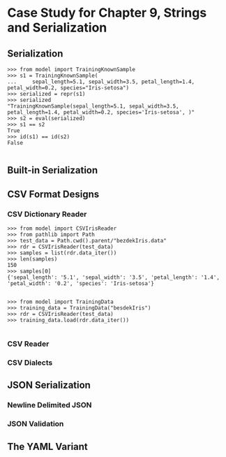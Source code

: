
# Case Study for Chapter 9, Strings and Serialization

## Serialization

```
>>> from model import TrainingKnownSample
>>> s1 = TrainingKnownSample(
...     sepal_length=5.1, sepal_width=3.5, petal_length=1.4, petal_width=0.2, species="Iris-setosa")
>>> serialized = repr(s1)
>>> serialized
"TrainingKnownSample(sepal_length=5.1, sepal_width=3.5, petal_length=1.4, petal_width=0.2, species='Iris-setosa', )"
>>> s2 = eval(serialized)
>>> s1 == s2
True
>>> id(s1) == id(s2)
False


```

## Built-in Serialization

## CSV Format Designs

### CSV Dictionary Reader

```
>>> from model import CSVIrisReader
>>> from pathlib import Path
>>> test_data = Path.cwd().parent/"bezdekIris.data"
>>> rdr = CSVIrisReader(test_data)
>>> samples = list(rdr.data_iter())
>>> len(samples)
150
>>> samples[0]
{'sepal_length': '5.1', 'sepal_width': '3.5', 'petal_length': '1.4', 'petal_width': '0.2', 'species': 'Iris-setosa'}


```

```
>>> from model import TrainingData
>>> training_data = TrainingData("besdekIris")
>>> rdr = CSVIrisReader(test_data)
>>> training_data.load(rdr.data_iter())


```

### CSV Reader

### CSV Dialects

## JSON Serialization

### Newline Delimited JSON

### JSON Validation

## The YAML Variant

